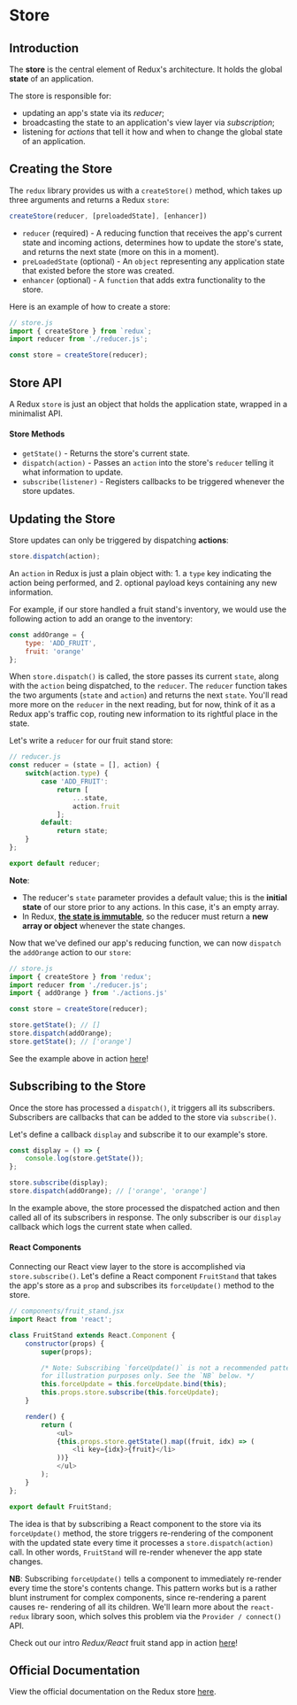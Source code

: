 # Store

## Introduction

The **store** is the central element of Redux's architecture. It holds the
global **state** of an application.

The store is responsible for:
+ updating an app's state via its *reducer*;
+ broadcasting the state to an application's view layer via *subscription*;
+ listening for *actions* that tell it how and when to change the global state
 of an application.

## Creating the Store

The `redux` library provides us with a `createStore()` method, which takes up three arguments and returns a Redux `store`:

```js
createStore(reducer, [preloadedState], [enhancer])
```

+	`reducer` (required) - A reducing function that receives the app's current state and incoming actions, determines how to update the store's state, and returns the next state (more on this in a moment).
+ `preLoadedState` (optional) - An `object` representing any application state
 that existed before the store was created.
+ `enhancer` (optional) - A `function` that adds extra functionality to the store.

Here is an example of how to create a store:

```js
// store.js
import { createStore } from `redux`;
import reducer from './reducer.js';

const store = createStore(reducer);
```

## Store API

A Redux `store` is just an object that holds the application state, wrapped in a minimalist API.

#### Store Methods
+ `getState()` - Returns the store's current state.
+ `dispatch(action)` - Passes an `action` into the store's `reducer` telling it
 what information to update.
+ `subscribe(listener)` - Registers callbacks to be triggered whenever the store updates.

## Updating the Store

Store updates can only be triggered by dispatching **actions**:

```js
store.dispatch(action);
``` 

An `action` in Redux is just a plain object with:
	1. a `type` key indicating the action being performed, and
	2. optional payload keys containing any new information.

For example, if our store handled a fruit stand's inventory, we would use the following action to add an orange to the inventory: 

```js
const addOrange = {
	type: 'ADD_FRUIT',
	fruit: 'orange'
};

```

When `store.dispatch()` is called, the store passes its current `state`, along
with the `action` being dispatched, to the `reducer`. The `reducer` function
takes the two arguments (`state` and `action`) and returns the next `state`.
You'll read more more on the `reducer` in the next reading, but for now, think
of it as a Redux app's traffic cop, routing new information to its rightful
place in the state.

Let's write a `reducer` for our fruit stand store:

```js
// reducer.js
const reducer = (state = [], action) {
	switch(action.type) {
		case 'ADD_FRUIT':
			return [
				...state,
				action.fruit
			];
		default:
			return state;
	}
};

export default reducer;
```

**Note**:
-	The reducer's `state` parameter provides a default value; this is
the **initial state** of our store prior to any actions. In this case, it's an
empty array.
-	In Redux, [**the state is immutable**][why-immutable], so the reducer
must return a **new array or object** whenever the state changes.

Now that we've defined our app's reducing function, we can now `dispatch` the
`addOrange` action to our `store`:

```js
// store.js
import { createStore } from 'redux';
import reducer from './reducer.js';
import { addOrange } from './actions.js'

const store = createStore(reducer);

store.getState(); // []
store.dispatch(addOrange);
store.getState(); // ['orange']
```

See the example above in action [here][fruit_stand_store_only]!

## Subscribing to the Store

Once the store has processed a `dispatch()`, it triggers all its subscribers. Subscribers are callbacks that can be added to the store via `subscribe()`.

Let's define a callback `display` and subscribe it to our example's store.

```js
const display = () => {
	console.log(store.getState());
};

store.subscribe(display);
store.dispatch(addOrange); // ['orange', 'orange']
```

In the example above, the store processed the dispatched action and then called
all of its subscribers in response. The only subscriber is our `display`
callback which logs the current state when called.

#### React Components

Connecting our React view layer to the store is accomplished via
`store.subscribe()`. Let's define a React component `FruitStand` that takes the
app's store as a `prop` and subscribes its `forceUpdate()` method to the store.

```js
// components/fruit_stand.jsx
import React from 'react';

class FruitStand extends React.Component {
	constructor(props) {
		super(props);

		/* Note: Subscribing `forceUpdate()` is not a recommended pattern and used 
		for illustration purposes only. See the `NB` below. */
		this.forceUpdate = this.forceUpdate.bind(this);
		this.props.store.subscribe(this.forceUpdate);
	}

	render() {
		return (
			<ul>
			{this.props.store.getState().map((fruit, idx) => (
				<li key={idx}>{fruit}</li>
			))}
			</ul>
		);
	}
};

export default FruitStand;
```

The idea is that by subscribing a React component to the store via its
`forceUpdate()` method, the store triggers re-rendering of the component with
the updated state every time it processes a `store.dispatch(action)` call. In other words, `FruitStand` will re-render whenever the app state changes.

**NB**: Subscribing `forceUpdate()` tells a component to immediately re-render
every time the store's contents change. This pattern works but is a rather blunt
instrument for complex components, since re-rendering a parent causes re-
rendering of all its children. We'll learn more about the `react-redux` library
soon, which solves this problem via the `Provider / connect()` API.

Check out our intro *Redux/React* fruit stand app in action
[here][fruit_stand_with_react]!

## Official Documentation

View the official documentation on the Redux store [here][redux-js].

[fruit_stand_store_only]:../demos/fruit_stand_store_only
[redux-js]: http://redux.js.org/docs/basics/Store.html
[why-immutable]: https://github.com/reactjs/redux/issues/758
[force-update]:https://facebook.github.io/react/docs/component-api.html#forceupdate
[fruit_stand_with_react]:../demos/fruit_stand_with_react

